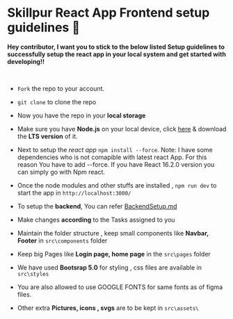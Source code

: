 # Skillpur React App Frontend setup guidelines 🚀

**Hey contributor, I want you to stick to the below listed Setup guidelines to successfully setup the react app in your local system and get started with developing!!**

<br/>

- `Fork` the repo to your account.
- `git clone` to clone the repo

- Now you have the repo in your **local storage**
- Make sure you have **Node.js** on your local device, click [here](https://nodejs.org/en/download/) & download the **LTS version** of it. 
- Next to setup the *react app* `npm install --force`. Note: I have some dependencies who is not comapible with latest react App. For this reason You have to add --force. If you have React 16.2.0 version you can simply go with Npm react. 
- Once the node modules and other stuffs are installed , `npm run dev` to start the app in `http://localhost:3000/`
- To setup the **backend**, You can refer <a href="https://github.com/itanand/Skillpur/blob/main/rules/Backend.md">BackendSetup.md</a>
- Make changes **according** to the Tasks assigned to you
- Maintain the folder structure , keep small components like **Navbar, Footer** in `src\components` folder
- Keep big Pages like **Login page, home page** in the `src\pages` folder
- We have used **Bootsrap 5.0** for styling , css files are available in `src\styles`
- You are also allowed to use GOOGLE FONTS for same fonts as of figma files.
- Other extra **Pictures, icons , svgs** are to be kept in `src\assets\`

<br/>
